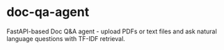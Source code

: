 # doc-qa-agent
FastAPI-based Doc Q&amp;A agent - upload PDFs or text files and ask natural language questions with TF-IDF retrieval.
